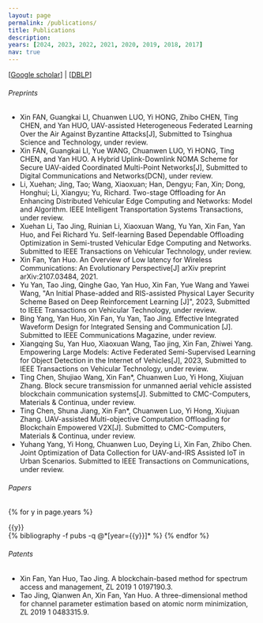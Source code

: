 ```yaml
---
layout: page
permalink: /publications/
title: Publications
description: 
years: [2024, 2023, 2022, 2021, 2020, 2019, 2018, 2017]
nav: true
---
```


[[Google scholar](https://scholar.google.com/citations?user=842OjAQAAAAJ)] | [[DBLP](https://dblp.org/pid/87/3021-4.html)]
###### Preprints
- Xin FAN, Guangkai LI, Chuanwen LUO, Yi HONG, Zhibo CHEN, Ting CHEN, and Yan HUO, UAV-assisted Heterogeneous Federated Learning Over the Air Against Byzantine Attacks[J], Submitted to Tsinghua Science and Technology, under review.
- Xin FAN, Guangkai LI, Yue WANG, Chuanwen LUO, Yi HONG, Ting CHEN, and Yan HUO. A Hybrid Uplink-Downlink NOMA Scheme for Secure UAV-aided Coordinated Multi-Point Networks[J], Submitted to Digital Communications and Networks(DCN), under review.
- Li, Xuehan; Jing, Tao; Wang, Xiaoxuan; Han, Dengyu; Fan, Xin; Dong, Honghui; Li, Xiangyu; Yu, Richard. Two-stage Offloading for An Enhancing Distributed Vehicular Edge Computing and Networks: Model and Algorithm. IEEE Intelligent Transportation Systems Transactions, under review.
- Xuehan Li, Tao Jing, Ruinian Li, Xiaoxuan Wang, Yu Yan, Xin Fan, Yan Huo, and Fei Richard Yu. Self-learning Based Dependable Offloading Optimization in Semi-trusted Vehicular Edge Computing and Networks. Submitted to IEEE Transactions on Vehicular Technology, under review.
- Xin Fan, Yan Huo. An Overview of Low latency for Wireless Communications: An Evolutionary Perspective[J] arXiv preprint arXiv:2107.03484, 2021.
- Yu Yan, Tao Jing, Qinghe Gao, Yan Huo, Xin Fan, Yue Wang and Yawei Wang, "An Initial Phase-added and RIS-assisted Physical Layer Security Scheme Based on Deep Reinforcement Learning [J]", 2023, Submitted to IEEE Transactions on Vehicular Technology, under review.
- Bing Yang, Yan Huo, Xin Fan, Yu Yan, Tao Jing. Effective Integrated Waveform Design for Integrated Sensing and Communication [J].  Submitted to IEEE Communications Magazine, under review.
- Xiangqing Su, Yan Huo, Xiaoxuan Wang, Tao jing, Xin Fan, Zhiwei Yang. Empowering Large Models: Active Federated Semi-Supervised Learning for Object Detection in the Internet of Vehicles[J], 2023, Submitted to IEEE Transactions on Vehicular Technology, under review.
- Ting Chen, Shujiao Wang, Xin Fan*, Chuanwen Luo, Yi Hong, Xiujuan Zhang. Block secure transmission for unmanned aerial vehicle assisted blockchain communication systems[J]. Submitted to CMC-Computers, Materials & Continua, under review.
- Ting Chen, Shuna Jiang, Xin Fan*, Chuanwen Luo, Yi Hong, Xiujuan Zhang. UAV-assisted Multi-objective Computation Offloading for Blockchain Empowered V2X[J]. Submitted to CMC-Computers, Materials & Continua, under review.
- Yuhang Yang, Yi Hong, Chuanwen Luo, Deying Li, Xin Fan, Zhibo Chen. Joint Optimization of Data Collection for UAV-and-IRS Assisted IoT in Urban Scenarios. Submitted to IEEE Transactions on Communications, under review.
  




###### Papers

<div class="publications">

{% for y in page.years %}
  <div>{{y}}</div>
  {% bibliography -f pubs -q @*[year={{y}}]* %}
{% endfor %}

</div>

###### Patents
- Xin Fan, Yan Huo, Tao Jing. A blockchain-based method for spectrum access and management, ZL 2019 1 
0197190.3.
- Tao Jing, Qianwen An, Xin Fan, Yan Huo. A three-dimensional method for channel parameter estimation 
based on atomic norm minimization, ZL 2019 1 0483315.9.
